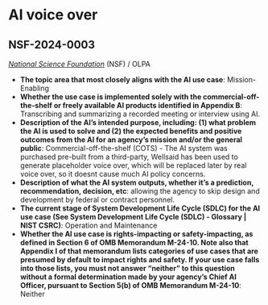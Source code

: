 # AI voice over
## NSF-2024-0003
_[National Science Foundation](<../3_agency/National Science Foundation.md>)_ (NSF) / OLPA


+ **The topic area that most closely aligns with the AI use case**: Mission-Enabling
+ **Whether the use case is implemented solely with the commercial-off-the-shelf or freely available AI products identified in Appendix B**: Transcribing and summarizing a recorded meeting or interview using AI.
+ **Description of the AI’s intended purpose, including: (1) what problem the AI is used to solve and (2) the expected benefits and positive outcomes from the AI for an agency’s mission and/or the general public**: Commercial-off-the-shelf (COTS) - The AI system was purchased pre-built from a third-party, Wellsaid has been used to generate placeholder voice over, which will be replaced later by real voice over, so it doesnt cause much AI policy concerns.
+ **Description of what the AI system outputs, whether it’s a prediction, recommendation, decision, etc**: allowing the agency to skip design and development by federal or contract personnel.
+ **The current stage of System Development Life Cycle (SDLC) for the AI use case (See System Development Life Cycle (SDLC) - Glossary | NIST CSRC)**: Operation and Maintenance
+ **Whether the AI use case is rights-impacting or safety-impacting, as defined in Section 6 of OMB Memorandum M-24-10. Note also that Appendix I of that memorandum lists categories of use cases that are presumed by default to impact rights and safety. If your use case falls into those lists, you must not answer “neither” to this question without a formal determination made by your agency’s Chief AI Officer, pursuant to Section 5(b) of OMB Memorandum M-24-10**: Neither